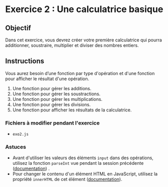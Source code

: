 # Exercice 2 : Une calculatrice basique

## Objectif

Dans cet exercice, vous devrez créer votre première calculatrice
qui pourra additionner, soustraire, multiplier et diviser des nombres entiers.

## Instructions

Vous aurez besoin d’une fonction par type d'opération et d'une fonction pour afficher le résultat d'une opération.

1. Une fonction pour gérer les additions.
2. Une fonction pour gérer les soustractions.
3. Une fonction pour gérer les multiplications.
4. Une fonction pour gérer les divisions.
5. Une fonction pour afficher les résultats de la calculatrice.

### Fichiers à modifier pendant l'exercice

- `exo2.js`

### Astuces

- Avant d'utiliser les valeurs des éléments `input` dans des opérations, utilisez la fonction `parseInt` vue pendant la session précédente ([documentation](https://developer.mozilla.org/en-US/docs/Web/JavaScript/Reference/Global_Objects/parseInt)) .
- Pour changer le contenu d'un élément HTML en JavaScript, utilisez la propriété `innerHTML` de cet élément ([documentation](https://developer.mozilla.org/en-US/docs/Web/API/Element/innerHTML)).
